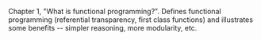 Chapter 1, "What is functional programming?". Defines functional programming (referential transparency, first class functions) and illustrates some benefits -- simpler reasoning, more modularity, etc.
